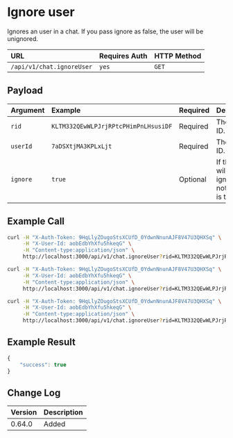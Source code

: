 # Ignore user

Ignores an user in a chat. If you pass ignore as false, the user will be unignored.

| URL | Requires Auth | HTTP Method |
| :--- | :--- | :--- |
| `/api/v1/chat.ignoreUser` | `yes` | `GET` |

## Payload

| Argument | Example | Required | Description |
| :--- | :--- | :--- | :--- |
| `rid` | `KLTM332QEwWLPJrjRPtcPHimPnLHsusiDF` | Required | The room ID. |
| `userId` | `7aDSXtjMA3KPLxLjt` | Required | The User ID. |
| `ignore` | `true` | Optional | If the user will be ignored or not, default is true. |

## Example Call

```bash
curl -H "X-Auth-Token: 9HqLlyZOugoStsXCUfD_0YdwnNnunAJF8V47U3QHXSq" \
     -H "X-User-Id: aobEdbYhXfu5hkeqG" \
     -H "Content-type:application/json" \
     http://localhost:3000/api/v1/chat.ignoreUser?rid=KLTM332QEwWLPJrjRPtcPHimPnLHsusiDF&userId=7aDSXtjMA3KPLxLjt
```

```bash
curl -H "X-Auth-Token: 9HqLlyZOugoStsXCUfD_0YdwnNnunAJF8V47U3QHXSq" \
     -H "X-User-Id: aobEdbYhXfu5hkeqG" \
     -H "Content-type:application/json" \
     http://localhost:3000/api/v1/chat.ignoreUser?rid=KLTM332QEwWLPJrjRPtcPHimPnLHsusiDF&ignore=true
```

```bash
curl -H "X-Auth-Token: 9HqLlyZOugoStsXCUfD_0YdwnNnunAJF8V47U3QHXSq" \
     -H "X-User-Id: aobEdbYhXfu5hkeqG" \
     -H "Content-type:application/json" \
     http://localhost:3000/api/v1/chat.ignoreUser?rid=KLTM332QEwWLPJrjRPtcPHimPnLHsusiDF&ignore=false
```

## Example Result

```javascript
{
    "success": true
}
```

## Change Log

| Version | Description |
| :--- | :--- |
| 0.64.0 | Added |

